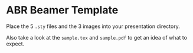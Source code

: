 # ABR Beamer Template

Place the 5 ``.sty`` files and the 3 images into your presentation directory.

Also take a look at the ``sample.tex`` and ``sample.pdf`` to get an idea of what
to expect.


